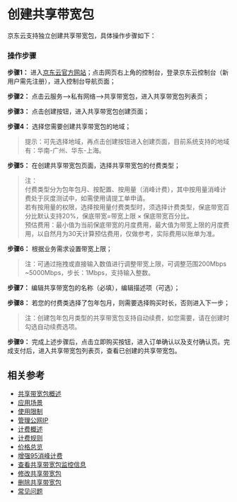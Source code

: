 # 创建共享带宽包

京东云支持独立创建共享带宽包，具体操作步骤如下：

### 操作步骤

**步骤1：** 进入[京东云官方网站](https://www.jdcloud.com/)；点击网页右上角的控制台，登录京东云控制台（新用户需先注册），进入控制台导航页面；

**步骤2：** 点击云服务-->私有网络-->共享带宽包，进入共享带宽包列表页；

**步骤3：** 点击创建按钮，进入共享带宽包创建页面；

**步骤4：** 选择您需要创建共享带宽包的地域；

> 提示：可先选择地域，再点击创建按钮进入创建页面，目前系统支持的地域有：华南-广州、华东-上海。

**步骤5：** 在创建共享带宽包页面，选择共享带宽包的付费类型； 

> 注：</br>
> 付费类型分为包年包月、按配置、按用量（消峰计费），其中按用量消峰计费处于灰度测试中，如需使用请提工单申请。</br>
> 若有按用量的权限，选择按用量付费类型时，须选择计费类型，保底带宽百分比默认支持20%，保底带宽=带宽上限 × 保底带宽百分比。</br>
> 预估费用：最小值为当前保底带宽的月度费用，最大值为带宽上限的月度费用，以自然月为30天计算预估费用，仅做参考，实际费用以账单为准。


**步骤6：** 根据业务需求设置带宽上限；

> 注：可通过拖拽或直接输入数值进行调整带宽上限，可调整范围200Mbps ~5000Mbps，步长：1Mbps，支持输入整数。

**步骤7：** 编辑共享带宽包的名称（必填），编辑描述项（可选）；

**步骤8：** 若您的付费类选择了包年包月，则需要选择购买时长，否则进入下一步；

> 注：创建包年包月类型的共享带宽包支持自动续费，如您需要，请在创建时勾选自动续费选项。


**步骤9：** 完成上述步骤后，点击立即购买按钮，进入订单确认以及支付确认页。完成支付后，进入共享带宽包列表页，查看已创建的共享带宽包。

## 相关参考
- [共享带宽包概述](../Introductions/Product-Overview.md)
- [应用场景](../Introductions/Application-Scenarios.md)
- [使用限制](../Introductions/Restrictions.md)
- [管理公网IP](../Getting-Started/Manage-Public-IP.md)
- [计费概述](../Pricing/Billing-Overview.md)
- [计费规则](../Pricing/Billed-Rules.md)
- [价格总览](../Pricing/Price-Overview.md)
- [增强95消峰计费](../Pricing/Charge-By-Usage/Enhance95th-Eliminate.md)
- [查看共享带宽包监控信息](View-Monitoring.md)
- [修改共享带宽包](Modify-Bwp.md)
- [删除共享带宽包](Delete-Bwp.md)
- [常见问题](../FAQ/FAQ.md)
